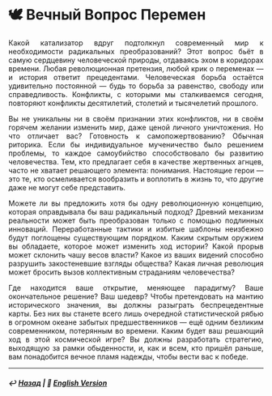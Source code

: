 # 🕊️ Вечный Вопрос Перемен

<p align="justify">Какой катализатор вдруг подтолкнул современный мир к необходимости радикальных преобразований? Этот вопрос бьёт в самую сердцевину человеческой природы, отдаваясь эхом в коридорах времени. Любая революционная претензия, любой крик о переменах — и история ответит прецедентами. Человеческая борьба остаётся удивительно постоянной — будь то борьба за равенство, свободу или справедливость. Конфликты, с которыми мы сталкиваемся сегодня, повторяют конфликты десятилетий, столетий и тысячелетий прошлого.</p>

<p align="justify">Вы не уникальны ни в своём признании этих конфликтов, ни в своём горячем желании изменить мир, даже ценой личного уничтожения. Но что отличает вас? Готовность к самопожертвованию? Обычная риторика. Если бы индивидуальное мученичество было решением проблемы, то каждое самоубийство способствовало бы развитию человечества. Тем, кто предлагает себя в качестве жертвенных агнцев, часто не хватает решающего элемента: понимания. Настоящие герои — это те, кто осмеливается вообразить и воплотить в жизнь то, что другие даже не могут себе представить.</p>

<p align="justify">Можете ли вы предложить хотя бы одну революционную концепцию, которая оправдывала бы ваш радикальный подход? Древний механизм реальности может быть преобразован только с помощью подлинных инноваций. Переработанные тактики и избитые шаблоны неизбежно будут поглощены существующим порядком. Каким скрытым оружием вы обладаете, которое может изменить ход истории? Какой прорыв может склонить чашу весов власти? Какое из ваших видений способно разрушить закостеневшие взгляды общества? Какая личная революция может бросить вызов коллективным страданиям человечества?</p>

<p align="justify">Где находится ваше открытие, меняющее парадигму? Ваше окончательное решение? Ваш шедевр? Чтобы претендовать на мантию исторического значения, вы должны разыграть беспрецедентные карты. Без них вы станете всего лишь очередной статистической рябью в огромном океане забытых предшественников — ещё одним безликим современником, потерянным во времени. Каким будет ваш решающий ход в этой космической игре? Вы должны разработать стратегию, выходящую за рамки обыденности, и, как и всем, кто пришёл раньше, вам понадобится вечное пламя надежды, чтобы вести вас к победе.</p>

***

##### ↩️ [Назад](https://rozephyros.github.io/index-2.html) | 🗽 [English Version](english.md)
